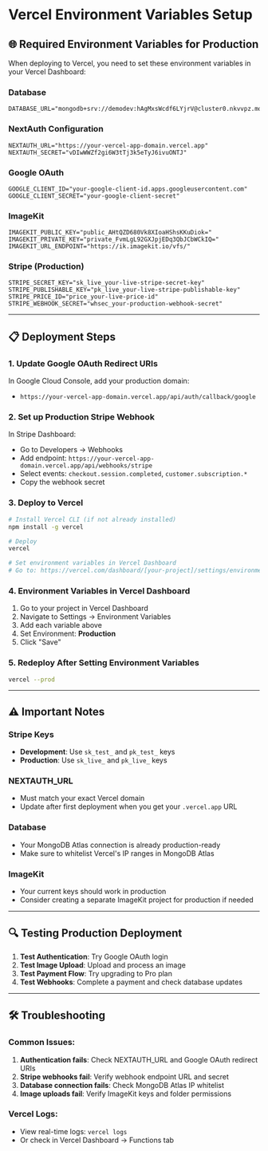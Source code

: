 # Vercel Environment Variables Setup

## 🌐 **Required Environment Variables for Production**

When deploying to Vercel, you need to set these environment variables in your Vercel Dashboard:

### **Database**
```
DATABASE_URL="mongodb+srv://demodev:hAgMxsWcdf6LYjrV@cluster0.nkvvpz.mongodb.net/imagecraft"
```

### **NextAuth Configuration**
```
NEXTAUTH_URL="https://your-vercel-app-domain.vercel.app"
NEXTAUTH_SECRET="vDIwWWZf2gi6W3tTj3k5eTyJ6ivuONTJ"
```

### **Google OAuth**
```
GOOGLE_CLIENT_ID="your-google-client-id.apps.googleusercontent.com"
GOOGLE_CLIENT_SECRET="your-google-client-secret"
```

### **ImageKit**
```
IMAGEKIT_PUBLIC_KEY="public_AHtQZD680Vk8XIoaHShsKKuDiok="
IMAGEKIT_PRIVATE_KEY="private_FvmLgL92GXJpjEDq3QbJCbWCkIQ="
IMAGEKIT_URL_ENDPOINT="https://ik.imagekit.io/vfs/"
```

### **Stripe (Production)**
```
STRIPE_SECRET_KEY="sk_live_your-live-stripe-secret-key"
STRIPE_PUBLISHABLE_KEY="pk_live_your-live-stripe-publishable-key"
STRIPE_PRICE_ID="price_your-live-price-id"
STRIPE_WEBHOOK_SECRET="whsec_your-production-webhook-secret"
```

---

## 📋 **Deployment Steps**

### 1. **Update Google OAuth Redirect URIs**
In Google Cloud Console, add your production domain:
- `https://your-vercel-app-domain.vercel.app/api/auth/callback/google`

### 2. **Set up Production Stripe Webhook**
In Stripe Dashboard:
- Go to Developers → Webhooks
- Add endpoint: `https://your-vercel-app-domain.vercel.app/api/webhooks/stripe`
- Select events: `checkout.session.completed`, `customer.subscription.*`
- Copy the webhook secret

### 3. **Deploy to Vercel**
```bash
# Install Vercel CLI (if not already installed)
npm install -g vercel

# Deploy
vercel

# Set environment variables in Vercel Dashboard
# Go to: https://vercel.com/dashboard/[your-project]/settings/environment-variables
```

### 4. **Environment Variables in Vercel Dashboard**
1. Go to your project in Vercel Dashboard
2. Navigate to Settings → Environment Variables
3. Add each variable above
4. Set Environment: **Production**
5. Click "Save"

### 5. **Redeploy After Setting Environment Variables**
```bash
vercel --prod
```

---

## ⚠️ **Important Notes**

### **Stripe Keys**
- **Development**: Use `sk_test_` and `pk_test_` keys
- **Production**: Use `sk_live_` and `pk_live_` keys

### **NEXTAUTH_URL**
- Must match your exact Vercel domain
- Update after first deployment when you get your `.vercel.app` URL

### **Database**
- Your MongoDB Atlas connection is already production-ready
- Make sure to whitelist Vercel's IP ranges in MongoDB Atlas

### **ImageKit**
- Your current keys should work in production
- Consider creating a separate ImageKit project for production if needed

---

## 🔍 **Testing Production Deployment**

1. **Test Authentication**: Try Google OAuth login
2. **Test Image Upload**: Upload and process an image
3. **Test Payment Flow**: Try upgrading to Pro plan
4. **Test Webhooks**: Complete a payment and check database updates

---

## 🛠️ **Troubleshooting**

### **Common Issues:**
1. **Authentication fails**: Check NEXTAUTH_URL and Google OAuth redirect URIs
2. **Stripe webhooks fail**: Verify webhook endpoint URL and secret
3. **Database connection fails**: Check MongoDB Atlas IP whitelist
4. **Image uploads fail**: Verify ImageKit keys and folder permissions

### **Vercel Logs:**
- View real-time logs: `vercel logs`
- Or check in Vercel Dashboard → Functions tab
